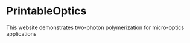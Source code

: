 # PrintableOptics
This website demonstrates two-photon polymerization for micro-optics applications
